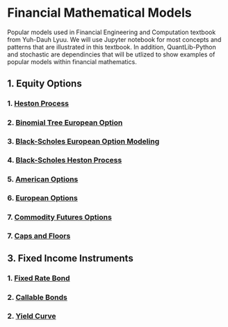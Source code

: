 # Financial Mathematical Models
Popular models used in Financial Engineering and Computation textbook from Yuh-Dauh Lyuu. We will use Jupyter notebook for most concepts and patterns that are illustrated in this textbook. In addition, QuantLib-Python and stochastic are dependincies that will be utlized to show examples of popular models within financial mathematics.

## 1. Equity Options
###   1. [Heston Process](https://github.com/NijazK/FinancialEngineeringModels/blob/main/Equity%20Options%20Models/HestonProcessEuroOption.ipynb)
#####                                    
###   2. [Binomial Tree European Option](https://github.com/NijazK/FinancialEngineeringModels/blob/main/Equity%20Options%20Models/BinomialTreeEuropeanOptions.ipynb)
#####  
###   3. [Black-Scholes European Option Modeling](https://github.com/NijazK/FinancialEngineeringModels/blob/main/Equity%20Options%20Models/Black-ScholesEuropean.ipynb)
#####    
###   4. [Black-Scholes Heston Process](https://github.com/NijazK/FinancialEngineeringModels/blob/main/Equity%20Options%20Models/Black-ScholesHeston.ipynb)
#####    
###   5. [American Options](https://github.com/NijazK/FinancialEngineeringModels/blob/main/Equity%20Options%20Models/americanoptions.py)  
#####
###   6. [European Options](https://github.com/NijazK/FinancialEngineeringModels/blob/main/Equity%20Options%20Models/europeanoptions.py)
#####
###   7. [Commodity Futures Options](https://github.com/NijazK/FinancialEngineeringModels/blob/main/Equity%20Options%20Models/ValuingOptionsOnCommodities.ipynb)
#####
###   7. [Caps and Floors](https://github.com/NijazK/FinancialEngineeringModels/blob/main/Equity%20Options%20Models/capsfloors.ipynb)


## 3. Fixed Income Instruments
###   1. [Fixed Rate Bond](https://github.com/NijazK/FinancialEngineeringModels/blob/main/Fixed%20Income%20Instruments/FixedRateBonds.ipynb)
#####
###   2. [Callable Bonds](https://github.com/NijazK/FinancialEngineeringModels/blob/main/Fixed%20Income%20Instruments/ModelingCallablebonds.ipynb)
#####
###   2. [Yield Curve](https://github.com/NijazK/FinancialEngineeringModels/blob/main/Fixed%20Income%20Instruments/yieldcurve.ipynb)
#####
